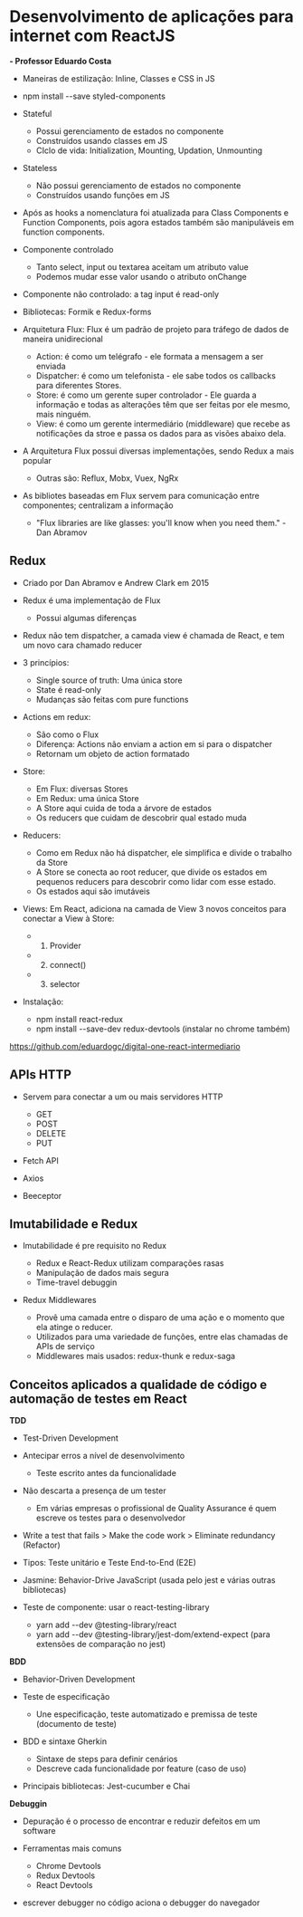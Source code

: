 # Desenvolvimento de aplicações para internet com ReactJS
**- Professor Eduardo Costa**

- Maneiras de estilização: Inline, Classes e CSS in JS

- npm install --save styled-components

- Stateful
  - Possui gerenciamento de estados no componente
  - Construídos usando classes em JS
  - CIclo de vida: Initialization, Mounting, Updation, Unmounting

- Stateless
  - Não possui gerenciamento de estados no componente
  - Construídos usando funções em JS

- Após as hooks a nomenclatura foi atualizada para Class Components e Function Components, pois agora estados também são manipuláveis em function components.

- Componente controlado
  - Tanto select, input ou textarea aceitam um atributo value
  - Podemos mudar esse valor usando o atributo onChange

- Componente não controlado: a tag input é read-only

- Bibliotecas: Formik e Redux-forms

- Arquitetura Flux: Flux é um padrão de projeto para tráfego de dados de maneira unidirecional
  - Action: é como um telégrafo - ele formata a mensagem a ser enviada
  - Dispatcher: é como um telefonista - ele sabe todos os callbacks para diferentes Stores.
  - Store: é como um gerente super controlador - Ele guarda a informação e todas as alterações têm que ser feitas por ele mesmo, mais ninguém.
  - View: é como um gerente intermediário (middleware) que recebe as notificações da stroe e passa os dados para as visões abaixo dela.
  
- A Arquitetura Flux possui diversas implementações, sendo Redux a mais popular
  - Outras são: Reflux, Mobx, Vuex, NgRx

- As bibliotes baseadas em Flux servem para comunicação entre componentes; centralizam a informação
  - "Flux libraries are like glasses: you'll know when you need them." - Dan Abramov

## Redux

- Criado por Dan Abramov e Andrew Clark em 2015
- Redux é uma implementação de Flux
  - Possui algumas diferenças

- Redux não tem dispatcher, a camada view é chamada de React, e tem um novo cara chamado reducer

- 3 princípios:
  - Single source of truth: Uma única store
  - State é read-only
  - Mudanças são feitas com pure functions

- Actions em redux:
  - São como o Flux
  - Diferença: Actions não enviam a action em si para o dispatcher
  - Retornam um objeto de action formatado

- Store:
  - Em Flux: diversas Stores
  - Em Redux: uma única Store
  - A Store aqui cuida de toda a árvore de estados
  - Os reducers que cuidam de descobrir qual estado muda

- Reducers:
  - Como em Redux não há dispatcher, ele simplifica e divide o trabalho da Store
  - A Store se conecta ao root reducer, que divide os estados em pequenos reducers para descobrir como lidar com esse estado.
  - Os estados aqui são imutáveis

- Views: Em React, adiciona na camada de View 3 novos conceitos para conectar a View à Store:
  - 1. Provider
  - 2. connect()
  - 3. selector

- Instalação:
  - npm install react-redux
  - npm install --save-dev redux-devtools (instalar no chrome também)

https://github.com/eduardogc/digital-one-react-intermediario

## APIs HTTP

- Servem para conectar a um ou mais servidores HTTP
  - GET
  - POST
  - DELETE
  - PUT
- Fetch API
- Axios

- Beeceptor

## Imutabilidade e Redux

- Imutabilidade é pre requisito no Redux
  - Redux e React-Redux utilizam comparações rasas
  - Manipulação de dados mais segura
  - Time-travel debuggin

- Redux Middlewares
  - Provê uma camada entre o disparo de uma ação e o momento que ela atinge o reducer.
  - Utilizados para uma variedade de funções, entre elas chamadas de APIs de serviço
  - Middlewares mais usados: redux-thunk e redux-saga

## Conceitos aplicados a qualidade de código e automação de testes em React

**TDD**
- Test-Driven Development
- Antecipar erros a nível de desenvolvimento
  - Teste escrito antes da funcionalidade
- Não descarta a presença de um tester
  - Em várias empresas o profissional de Quality Assurance é quem escreve os testes para o desenvolvedor
- Write a test that fails > Make the code work > Eliminate redundancy (Refactor)
- Tipos: Teste unitário e Teste End-to-End (E2E)

- Jasmine: Behavior-Drive JavaScript (usada pelo jest e várias outras bibliotecas)

- Teste de componente: usar o react-testing-library
  - yarn add --dev @testing-library/react
  - yarn add --dev @testing-library/jest-dom/extend-expect (para extensões de comparação no jest)

**BDD**
- Behavior-Driven Development
- Teste de especificação
  - Une especificação, teste automatizado e premissa de teste (documento de teste)

- BDD e sintaxe Gherkin
  - Sintaxe de steps para definir cenários
  - Descreve cada funcionalidade por feature (caso de uso)

- Principais bibliotecas: Jest-cucumber e Chai

**Debuggin**
- Depuração é o processo de encontrar e reduzir defeitos em um software
- Ferramentas mais comuns
  - Chrome Devtools
  - Redux Devtools
  - React Devtools

- escrever debugger no código aciona o debugger do navegador
